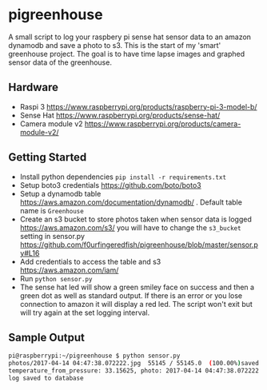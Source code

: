 # pigreenhouse

A small script to log your raspbery pi sense hat sensor data to an amazon dynamodb and save a photo to s3.
This is the start of my 'smart' greenhouse project. The goal is to have time lapse images and graphed sensor data of the greenhouse.

Hardware
--------
* Raspi 3 https://www.raspberrypi.org/products/raspberry-pi-3-model-b/
* Sense Hat https://www.raspberrypi.org/products/sense-hat/
* Camera module v2 https://www.raspberrypi.org/products/camera-module-v2/

Getting Started
---------------

* Install python dependencies `pip install -r requirements.txt`
* Setup boto3 credentials https://github.com/boto/boto3
* Setup a dynamodb table https://aws.amazon.com/documentation/dynamodb/ . Default table name is `Greenhouse`
* Create an s3 bucket to store photos taken when sensor data is logged https://aws.amazon.com/s3/ you will have to change the `s3_bucket` setting in sensor.py https://github.com/f0urfingeredfish/pigreenhouse/blob/master/sensor.py#L16
* Add credentials to access the table and s3 https://aws.amazon.com/iam/
* Run `python sensor.py`
* The sense hat led will show a green smiley face on success and then a green dot as well as standard output. If there is an error or you lose connection to amazon it will display a red led. The script won't exit but will try again at the set logging interval.

Sample Output
------
```bash
pi@raspberrypi:~/pigreenhouse $ python sensor.py 
photos/2017-04-14 04:47:38.072222.jpg  55145 / 55145.0  (100.00%)saved photo to s3
temperature_from_pressure: 33.15625, photo: 2017-04-14 04:47:38.072222.jpg, pressure: 903.913330078, compass: 148.917931455, date: 1492145259, temperature_from_humidity: 34.7334594727, humidity: 29.9232330322, temperature: 34.7334594727, log: 2017-04-14 04:47:38.072222, cpu_temp: 58.0, gpu_temp: 57.996
log saved to database
```

